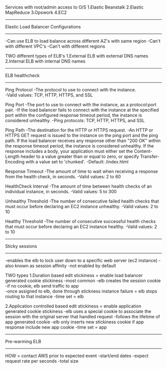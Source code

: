 Services with root/admin access to O/S
1.Elastic Beanstalk
2.Elastic MapReduce
3.Opswork
4.EC2

************************************
Elastic Load Balancer Configurations
************************************

-Can use ELB to load balance across different AZ's with same region
-Can't with different VPC's
-Can't with different regions

TWO different types of ELB's
1.External ELB with external DNS names
2.Internal ELB with internal DNS names

***************
ELB healthcheck
***************

Ping Protocol
-The protocol to use to connect with the instance.  
-Valid values: TCP, HTTP, HTTPS, and SSL

Ping Port
-The port to use to connect with the instance, as a protocol:port pair.
-If the load balancer fails to connect with the instance at the specified port within the configured response timeout period, the instance is considered unhealthy.
-Ping protocols: TCP, HTTP, HTTPS, and SSL

Ping Path
-The destination for the HTTP or HTTPS request.
-An HTTP or HTTPS GET request is issued to the instance on the ping port and the ping path. If the load balancer receives any response other than "200 OK" within the response timeout period, the instance is considered unhealthy. If the response includes a body, your application must either set the Content-Length header to a value greater than or equal to zero, or specify Transfer-Encoding with a value set to 'chunked'.
-Default: /index.html

Response Timeout
-The amount of time to wait when receiving a response from the health check, in seconds.
-Valid values: 2 to 60

HealthCheck Interval
-The amount of time between health checks of an individual instance, in seconds.
-Valid values: 5 to 300

Unhealthy Threshold
-The number of consecutive failed health checks that must occur before declaring an EC2 instance unhealthy.
-Valid values: 2 to 10

Healthy Threshold
-The number of consecutive successful health checks that must occur before declaring an EC2 instance healthy.
-Valid values: 2 to 10

***************
Sticky sessions
***************
-enables the elb to lock user down to a specific web server (ec2 instance)
-also known as session affinity
-not enabled by default

TWO types
1.Duration based
edit stickiness = enable load balancer generated cookie stickiness
-most common
-elb creates the session cookie
-if no cookie, elb send traffic to app  
-once assigned to elb, done through stickness
instance failure = elb stops routing to that instance
-time set = elb

2.Application controlled based
edit stickiness = enable application generated cookie stickiness
-elb uses a special cookie to associate the session with the original server that handled request
-follows the lifetime of app generated cookie
-elb only inserts new stickiness cookie if app response include new app cookie
-time set = app

***************
Pre-warming ELB
***************
HOW = contact AWS prior to expected event
-start/end dates
-expect request rate per seconds
-total size
